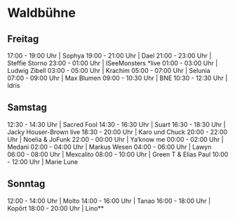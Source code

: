 # Waldbühne

## Freitag

17:00 - 19:00 Uhr | Sophya
19:00 - 21:00 Uhr | Dael
21:00 - 23:00 Uhr | Steffie Storno
23:00 - 01:00 Uhr | ISeeMonsters \*live
01:00 - 03:00 Uhr | Ludwig Zibell
03:00 - 05:00 Uhr | Krachim
05:00 - 07:00 Uhr | Selunia
07:00 - 09:00 Uhr | Max Blumen
09:00 - 10:30 Uhr | BNE
10:30 - 12:30 Uhr | Idris

## Samstag

12:30 - 14:30 Uhr | Sacred Fool
14:30 - 16:30 Uhr | Suart
16:30 - 18:30 Uhr | Jacky Houser-Brown live
18:30 - 20:00 Uhr | Karo und Chuck
20:00 - 22:00 Uhr | Noelia & JoFunk
22:00 - 00:00 Uhr | Ya‘know me
00:00 - 02:00 Uhr | Medani
02:00 - 04:00 Uhr | Markus Wesen
04:00 - 06:00 Uhr | Lawyn
06:00 - 08:00 Uhr | Mexcalito
08:00 - 10:00 Uhr | Green T & Elias Paul
10:00 - 12:00 Uhr | Marie Lune

## Sonntag

12:00 - 14:00 Uhr | Molto
14:00 - 16:00 Uhr | Tanao
16:00 - 18:00 Uhr | Kopört
18:00 - 20:00 Uhr | Lino**
